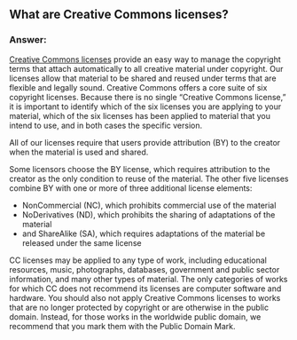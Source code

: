 ## What are Creative Commons licenses?
### Answer:

[Creative Commons licenses](https://creativecommons.org/licenses) provide an easy way to manage the copyright terms that attach automatically to all creative material under copyright. Our licenses allow that material to be shared and reused under terms that are flexible and legally sound. Creative Commons offers a core suite of six copyright licenses. Because there is no single “Creative Commons license,” it is important to identify which of the six licenses you are applying to your material, which of the six licenses has been applied to material that you intend to use, and in both cases the specific version.

All of our licenses require that users provide attribution (BY) to the creator when the material is used and shared. 

Some licensors choose the BY license, which requires attribution to the creator as the only condition to reuse of the material. The other five licenses combine BY with one or more of three additional license elements: 
* NonCommercial (NC), which prohibits commercial use of the material 
* NoDerivatives (ND), which prohibits the sharing of adaptations of the material 
* and ShareAlike (SA), which requires adaptations of the material be released under the same license

CC licenses may be applied to any type of work, including educational resources, music, photographs, databases, government and public sector information, and many other types of material. The only categories of works for which CC does not recommend its licenses are computer software and hardware. You should also not apply Creative Commons licenses to works that are no longer protected by copyright or are otherwise in the public domain. Instead, for those works in the worldwide public domain, we recommend that you mark them with the Public Domain Mark.
